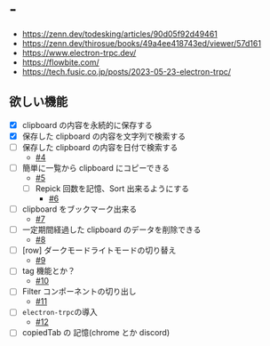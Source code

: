 # -

- https://zenn.dev/todesking/articles/90d05f92d49461
- https://zenn.dev/thirosue/books/49a4ee418743ed/viewer/57d161
- https://www.electron-trpc.dev/
- https://flowbite.com/
- https://tech.fusic.co.jp/posts/2023-05-23-electron-trpc/

## 欲しい機能

- [x] clipboard の内容を永続的に保存する
- [x] 保存した clipboard の内容を文字列で検索する
- [ ] 保存した clipboard の内容を日付で検索する
  - [#4](https://github.com/IrukNuj/RepickClip/issues/4)
- [ ] 簡単に一覧から clipboard にコピーできる
  - [#5](https://github.com/IrukNuj/RepickClip/issues/5)
  - [ ] Repick 回数を記憶、Sort 出来るようにする
    - [#6](https://github.com/IrukNuj/RepickClip/issues/6)
- [ ] clipboard をブックマーク出来る
  - [#7](https://github.com/IrukNuj/RepickClip/issues/7)
- [ ] 一定期間経過した clipboard のデータを削除できる
  - [#8](https://github.com/IrukNuj/RepickClip/issues/8)
- [ ] [row] ダークモードライトモードの切り替え
  - [#9](https://github.com/IrukNuj/RepickClip/issues/9)
- [ ] tag 機能とか？
  - [#10](https://github.com/IrukNuj/RepickClip/issues/10)
- [ ] Filter コンポーネントの切り出し
  - [#11](https://github.com/IrukNuj/RepickClip/issues/11)
- [ ] `electron-trpc`の導入
  - [#12](https://github.com/IrukNuj/RepickClip/issues/12)
- [ ] copiedTab の 記憶(chrome とか discord)
<!-- # Vite + React + Typescript + Electron - Starter

![Vite + React + Typescript + Tailwind + Electron Starter](Screenshot.jpg)

> It is a simple starter template without unnecessary packages.

This very simple Starter template, utilizes [Vite](https://github.com/vitejs/vite), [Tailwind](https://tailwindcss.com/), [React](https://reactjs.org/), [Typescript](https://www.typescriptlang.org/) and [Electron](https://electronjs.org/).

By default, the React framework is used for the interface, but you can easily use any other framework such as Vue, Preact, Angular, Svelte or anything else.

> Vite is framework agnostic

## Installation

Clone this repo and install all dependencies
`yarn` or `npm install`

## Development

`yarn dev` or `npm run dev`

## Build

`yarn build` or `npm run build`

## Publish

`yarn dist` or `npm run dist`

## More advanced templates

If you are looking for more advanced templates than this, please go to one of the following links (these are some other links out of the **[awesome-vite](https://github.com/vitejs/awesome-vite)** repo) or you can help me make this template better 🙂

Links:

- [vite-react-electron](https://github.com/caoxiemeihao/vite-react-electron)
- [electron-vite-react](https://github.com/twstyled/electron-vite-react)
- [vite-electron-esbuild-starter](https://github.com/jctaoo/vite-electron-esbuild-starter) -->
